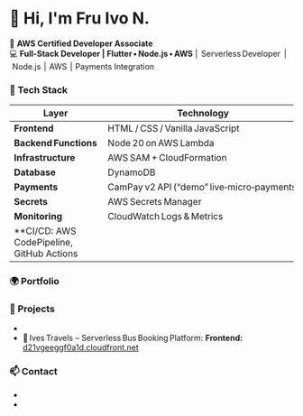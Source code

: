 # 👋 Hi, I'm Fru Ivo N.

🚀 **AWS Certified Developer Associate**  
💻 **Full‑Stack Developer | Flutter • Node.js • AWS** |  Serverless Developer  |  Node.js  |  AWS  |  Payments Integration

### 🔧 Tech Stack

| Layer | Technology |
|-------|-------------|
| **Frontend** | HTML / CSS / Vanilla JavaScript | Flutter, Dart
| **Backend Functions** | Node 20 on AWS Lambda | Node.js (Express)
| **Infrastructure** | AWS SAM + CloudFormation | AWS (Lambda, DynamoDB, S3, CloudFront, EC2)
| **Database** | DynamoDB |
| **Payments** | CamPay v2 API (“demo” live‑micro‑payments) |
| **Secrets** | AWS Secrets Manager |
| **Monitoring** | CloudWatch Logs & Metrics |
| **CI/CD: AWS CodePipeline, GitHub Actions

### 🌍 Portfolio
[Visit my portfolio website]: https://d2q5qqxjkq5rsl.cloudfront.net

### 💼 Projects
- [Bus Ticketing Platform]: https://d3jso41a49lwpz.cloudfront.net
- 🚌 Ives Travels – Serverless Bus Booking Platform: **Frontend:** [d21vgeeggf0a1d.cloudfront.net](https://d21vgeeggf0a1d.cloudfront.net)

### 📫 Contact
- [LinkedIn]: https://www.linkedin.com/in/fru-ivo-nde-02ab69389/
- [Email]: ivofru.cloudjobs@gmail.com
